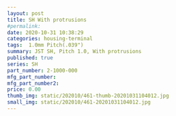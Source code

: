 ```yaml
---
layout: post
title: SH With protrusions
#permalink: 
date: 2020-10-31 10:38:29
categories: housing-terminal
tags:  1.0mm Pitch(.039")
summary: JST SH, Pitch 1.0, With protrusions
published: true 
series: SH
part_number: 2-1000-000
mfg_part_number: 
mfg_part_number2: 
price: 0.00
thumb_img: static/202010/461-thumb-20201031104012.jpg
small_img: static/202010/461-20201031104012.jpg
---
```



